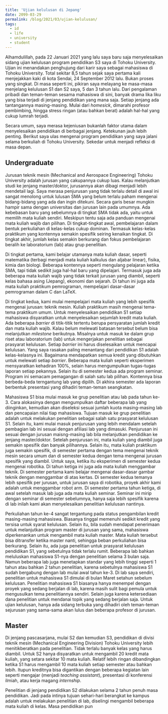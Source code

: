 ```yaml
---
title: 'Ujian kelulusan di Jepang'
date: 2099-03-29
permalink: /blog/2021/03/ujian-kelulusan/
tags:
  - id
  - life
  - university
  - student
---
```


Alhamdulillah, pada 22 Januari 2021 yang lalu saya baru saja menyelesaikan sidang ujian kelulusan program pendidikan S3 saya di Tohoku University. Ujian ini menandakan penghujung dari karir saya sebagai mahasiswa di Tohoku University. Total sekitar 8,5 tahun sejak saya pertama kali menjejakkan kaki di kota Sendai, 24 September 2012 lalu. Bukan proses yang singkat. Di masa seperti ini, pikiran saya melayang ke masa-masa menjelang kelulusan S1 dan S2 saya, 5 dan 3 tahun lalu. Dari pengalaman pribadi dan teman-teman sesama mahasiswa di sini, banyak drama lika liku yang bisa terjadi di jenjang pendidikan yang mana saja. Setiap jenjang ada tantangannya masing-masing. Mulai dari _homesick_, dimarahi profesor pembimbing, hingga stress ringan (atau bahkan berat) adalah hal-hal yang cukup lumrah terjadi. 

Secara umum, saya merasa kejeniusan bukanlah faktor utama dalam menyelesaikan pendidikan di berbagai jenjang. Ketekunan jauh lebih penting. Berikut saya ulas mengenai program pendidikan yang saya jalani selama berkuliah di Tohoku University. Sekedar untuk menjadi refleksi di masa depan.

## Undergraduate

Jurusan teknik mesin (Mechanical and Aerospace Engineering) Tohoku University adalah jurusan yang cakupannya cukup luas. Kalau melanjutkan studi ke jenjang master/doktor, jurusannya akan dibagi menjadi lebih mendetail lagi. Saya merasa penjurusan yang tidak terlalu detail di awal ini sangat menolong untuk lulusan SMA yang belum terlalu paham mengenai bidang-bidang yang ada dan ingin ditekuni. Secara garis besar mungkin hampir sama dengan universitas dan jurusan lain pada umumnya. Ada kebebasan baru yang sebelumnya di tingkat SMA tidak ada, yaitu untuk memilih mata kuliah sendiri. Meskipun tentu saja ada panduan mengenai mata kuliah wajib dan pilihan. Di tingkat-tingkat awal, pembelajaran dalam bentuk perkuliahan di kelas-kelas cukup dominan. Termasuk kelas-kelas praktikum yang kontennya semakin spesifik seiring kenaikan tingkat. Di tingkat akhir, jumlah kelas semakin berkurang dan fokus pembelajaran beralih ke laboratorium (lab) atau grup penelitian.

Di tingkat pertama, kami belajar utamanya mata kuliah dasar, seperti matematika (terbagi menjadi mata kuliah kalkulus dan aljabar linear), fisika, kimia dan biologi. Beberapa kontennya seperti mengulang pelajaran ketika SMA, tapi tidak sedikit juga hal-hal baru yang dipelajari. Termasuk juga ada beberapa mata kuliah wajib yang tidak terkait jurusan yang diambil, seperti kelas bahasa asing (Jepang), ekonomi dan sejarah. Di tahun ini juga ada mata kuliah praktikum pemrograman, mempelajari dasar-dasar pemrograman dalam C dan LaTeX.

Di tingkat kedua, kami mulai mempelajari mata kuliah yang lebih spesifik mengenai jurusan: teknik mesin. Kuliah praktikum masih mengenai tema-tema praktikum umum. Untuk menyelesaikan pendidikan S1 setiap mahasiswa disyaratkan untuk menyelesaikan sejumlah kredit mata kuliah. Ada beberapa _barrier_ di titik-titik tertentu berupa persyaratan jumlah kredit dan mata kuliah wajib. Kalau belum melewati batasan tersebut belum bisa melanjutkan _milestone_ berikutnya. Misalnya untuk masuk ke dalam grup riset atau laboratorium (lab) untuk mengerjakan penelitian sebagai prasyarat kelulusan. Setiap _barrier_ ini harus diselesaikan untuk mencapai kelulusan. Yang saya rasakan paling menantang dari pendidikan S1 adalah kelas-kelasnya ini. Bagaimana mendapatkan semua kredit yang dibutuhkan untuk melewati setiap _barrier_. Beberapa mata kuliah seperti eksperimen mensyaratkan kehadiran 100%, selain harus mengumpulkan tugas-tugas laporan setiap pekannya. Selain itu di semester kedua ada program seminar. Program ini semacam pemagangan di salah satu lab pilihan. Kontennya bisa berbeda-beda terngantung lab yang dipilih. Di akhira semester ada laporan berbentuk presentasi yang dihadiri teman-teman seangkatan.

Mahasiswa S1 bisa mulai masuk ke grup penelitian atau lab pada tahun ke-3. Cara alokasinya dengan mengumpulkan daftar beberapa lab yang diinginkan, kemudian akan diseleksi sesuai jumlah kuota masing-masing lab dan pencapaian nilai tiap mahasiswa. Tujuan masuk ke grup penelitian adalah untuk melakukan penelitian sebagai salah satu prasyarat kelulusan S1. Selain itu, kami mulai masuk penjurusan yang lebih mendalam setelah pembagian lab ini sesuai dengan afiliasi lab yang dimasuki. Penjurusan ini sesuai dengan jurusan maisng-masing lab bila melanjutkan pendidikan ke jenjang master/doktor. Setelah penjurusan ini, mata kuliah yang diambil juga semakin spesifik dan banyak pilihannya. Selain itu, mata kuliah praktikum juga semakin spesifik, di semester pertama dengan tema mengenai teknik mesin secara umum dan di semester kedua dengan tema mengenai jurusan spesifik yang diambil. Untuk saya, ketika itu eksperimen di semester kedua mengenai robotika. Di tahun ketiga ini juga ada mata kuliah menggambar teknik. Di semester pertama kami belajar mengenai dasar-dasar gambar teknik dengan menggambar di atas kertas. Di semester kedua temanya lebih spesifik per jurusan, untuk jurusan saya di robotika, proyek akhir kami adalah untuk menggambar robot arm. Di semester pertama tahun ketiga, di awal setelah masuk lab juga ada mata kuliah seminar. Seminar ini mirip dengan seminar di semester sebelumnya, hanya saja lebih spesifik karena di lab inilah kami akan menyelesaikan penelitian kelulusan nantinya.

Perkuliahan tahun ke-4 sangat tergantung pada status pengambilan kredit masing-masing mahasiswa. Biasanya tinggal memenuhi sedikit kredit yang tersisa untuk syarat kelulusan. Selain itu, bila sudah mendapat penerimaan untuk melanjutkan program master di jurusan yang sama, mahasiswa diperkenankan untuk mengambil mata kuliah master. Mata kuliah tersebut bisa ditransfer ketika master nanti, sehingga beban perkuliahan bisa berkurang. Selain itu, ada juga penelitian untuk prasyarat kelulusan pendidikan S1, yang sebetulnya tidak terlalu rumit. Beberapa lab bahkan meluluskan mahasiswa S1-nya dengan penelitian selama 3 bulan saja. Namun beberapa lab juga menetapkan standar yang lebih tinggi seperti 1 tahun atau bahkan 2 tahun penelitian, karena sebetulnya mahasiswa S1 sudah bergabung dengan lab mulai awal tahun ke-3. Di lab saya sendiri, penelitian untuk mahasiswa S1 dimulai di bulan Maret setahun sebelum kelulusan. Penelitian mahasiswa S1 biasanya hanya menempel dengan proyek yang sedang berjalan di lab, karena masih sulit bagi pemula untuk mengusulkan tema penelitiannya sendiri. Selain juga karena ketersediaan dana penelitian untuk mendanai topik yang sedang berjalan saja. Untuk ujian kelulusan, hanya ada sidang terbuka yang dihadiri oleh teman-teman sejurusan yang sama-sama akan lulus dan beberapa profesor di jurusan.

## Master

Di jenjang pascasarjana, mulai S2 dan kemudian S3, pendidikan di divisi teknik mesin (Mechanical Engineering Division) Tohoku University lebih menitikberatkan pada penelitian. Tidak terlalu banyak kelas yang harus diambil. Untuk S2 hanya disyaratkan untuk mengambil 20 kredit mata kuliah, yang setara sekitar 10 mata kuliah. Relatif lebih ringan dibandingkan ketika S1 harus mengambil 10 mata kuliah setiap semester atau bahkan lebih. Itupun kreditnya bisa digantikan dengan beberapa kegiatan lain seperti mengajar (menjadi _teaching assistant_), presentasi di konferensi ilmiah, atau kerja magang _internship_.

Penelitian di jenjang pendidikan S2 dilakukan selama 2 tahun penuh masa pendidikan. Jadi pada intinya tujuan sehari-hari berangkat ke kampus adalah untuk melakukan penelitian di lab, diselingi mengambil beberapa mata kuliah di kelas. Masa pendidikan pun
